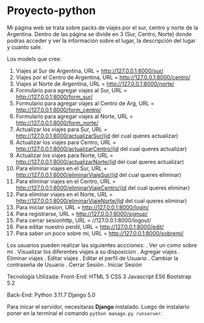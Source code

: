 # Proyecto-python

Mi página web se trata sobre packs de viajes por el sur, centro y norte de la Argentina. Dentro de las página se divide en 3 (Sur, Centro, Norte) donde podras acceder y ver la información sobre el lugar, la descripción del lugar y cuanto sale.

Los models que cree:
1) Viajes al Sur de Argentina, URL = http://127.0.0.1:8000/sur/
2) Viajes por el Centro de Argentina, URL = http://127.0.0.1:8000/centro/
3) Viajes al Norte de Argentina, URL = http://127.0.0.1:8000/norte/
4) Formulario para agregar viajes al Sur, URL = http://127.0.0.1:8000/form_sur/
5) Formulario para agregar viajes al Centro de Arg, URL = http://127.0.0.1:8000/form_centro/
6) Formulario para agregar viajes al Norte, URL = http://127.0.0.1:8000/form_norte/
7) Actualizar los viajes para Sur, URL = http://127.0.0.1:8000/actualizarSur/(id del cual queres actualizar)
8) Actualizar los viajes para Centro, URL = http://127.0.0.1:8000/actualizarCentro/(id del cual queres actualizar)
9) Actualizar los viajes para Norte, URL = http://127.0.0.1:8000/actualizarNorte/(id del cual queres actualizar)
10) Para eliminar viajes en el Sur, URL = http://127.0.0.1:8000/eliminarViajeSur/(id del cual queres eliminar)
11) Para eliminar viajes en el Centro, URL = http://127.0.0.1:8000/eliminarViajeCentro/(id del cual queres eliminar)
12) Para eliminar viajes en el Norte, URL = http://127.0.0.1:8000/eliminarViajeNorte/(id del cual queres eliminar)
13) Para iniciar sesion, URL = http://127.0.0.1:8000/login/
14) Para registrarse, URL = http://127.0.0.1:8000/signup/
15) Para cerrar sesionhttp, URL = //127.0.0.1:8000/logout/
16) Para editar nuestro perdil, URL = http://127.0.0.1:8000/edit/
17) Para saber un poco sobre mi, URL = http://127.0.0.1:8000/sobremi/

Los usuarios pueden realizar las siguientes accciones:
. Ver un como sobre mi
. Visualizar los diferentes viajes a su disposicion 
. Agregar viajes
. Eliminar viajes
. Editar viajes
. Editar el perfil de Usuario
. Cambiar la contraseña de Usuario
. Cerrar Sesión
. Iniciar Sesión

Tecnología Utilizada:
  Front-End:
    HTML 5
    CSS 3
    Javascript ES6
    Bootstrap 5.2
    
  Back-End:
    Python 3.11.7
    Django 5.0

Para inicar el servidor, necesitaras **Django** instalado. Luego de instalarlo poner en la terminal el comando `python manage.py runserver`.
